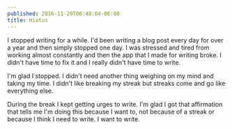 ```yaml
---
published: 2016-11-29T06:48:04-06:00
title: Hiatus
---
```

I stopped writing for a while. I'd been writing a blog post every day for over a year and then simply stopped one day. I was stressed and tired  from working almost constantly and then the app that I made for writing broke. I didn't have time to fix it and I really didn't have time to write.

I'm glad I stopped. I didn't need another thing weighing on my mind and taking my time. I didn't like breaking my streak but streaks come and go like everything else.

During the break I kept getting urges to write. I'm glad I got that affirmation that tells me I'm doing this because I want to, not because of a streak or because I think I need to write. I want to write.